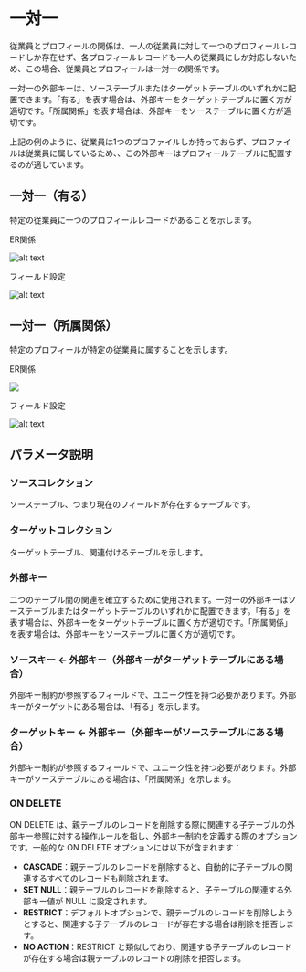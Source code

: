 # 一対一

従業員とプロフィールの関係は、一人の従業員に対して一つのプロフィールレコードしか存在せず、各プロフィールレコードも一人の従業員にしか対応しないため、この場合、従業員とプロフィールは一対一の関係です。

一対一の外部キーは、ソーステーブルまたはターゲットテーブルのいずれかに配置できます。「有る」を表す場合は、外部キーをターゲットテーブルに置く方が適切です。「所属関係」を表す場合は、外部キーをソーステーブルに置く方が適切です。

上記の例のように、従業員は1つのプロファイルしか持っておらず、プロファイルは従業員に属しているため、、この外部キーはプロフィールテーブルに配置するのが適しています。

## 一対一（有る）

特定の従業員に一つのプロフィールレコードがあることを示します。

ER関係

![alt text](https://static-docs.nocobase.com/4359e128936bbd7c9ff51bcff1d646dd.png)

フィールド設定

![alt text](https://static-docs.nocobase.com/7665a87e094b4fb50c9426a108f87105.png)

## 一対一（所属関係）

特定のプロフィールが特定の従業員に属することを示します。

ER関係

![](https://static-docs.nocobase.com/31e7cc3e630220cf1e98753ca24ac72d.png)

フィールド設定

![alt text](https://static-docs.nocobase.com/4f09eeb3c7717d61a349842da43c187c.png)

## パラメータ説明

### ソースコレクション

ソーステーブル、つまり現在のフィールドが存在するテーブルです。

### ターゲットコレクション

ターゲットテーブル、関連付けるテーブルを示します。

### 外部キー

二つのテーブル間の関連を確立するために使用されます。一対一の外部キーはソーステーブルまたはターゲットテーブルのいずれかに配置できます。「有る」を表す場合は、外部キーをターゲットテーブルに置く方が適切です。「所属関係」を表す場合は、外部キーをソーステーブルに置く方が適切です。

### ソースキー <- 外部キー（外部キーがターゲットテーブルにある場合）

外部キー制約が参照するフィールドで、ユニーク性を持つ必要があります。外部キーがターゲットにある場合は、「有る」を示します。

### ターゲットキー <- 外部キー（外部キーがソーステーブルにある場合）

外部キー制約が参照するフィールドで、ユニーク性を持つ必要があります。外部キーがソーステーブルにある場合は、「所属関係」を示します。

### ON DELETE

ON DELETE は、親テーブルのレコードを削除する際に関連する子テーブルの外部キー参照に対する操作ルールを指し、外部キー制約を定義する際のオプションです。一般的な ON DELETE オプションには以下が含まれます：

- **CASCADE**：親テーブルのレコードを削除すると、自動的に子テーブルの関連するすべてのレコードも削除されます。
- **SET NULL**：親テーブルのレコードを削除すると、子テーブルの関連する外部キー値が NULL に設定されます。
- **RESTRICT**：デフォルトオプションで、親テーブルのレコードを削除しようとすると、関連する子テーブルのレコードが存在する場合は削除を拒否します。
- **NO ACTION**：RESTRICT と類似しており、関連する子テーブルのレコードが存在する場合は親テーブルのレコードの削除を拒否します。


